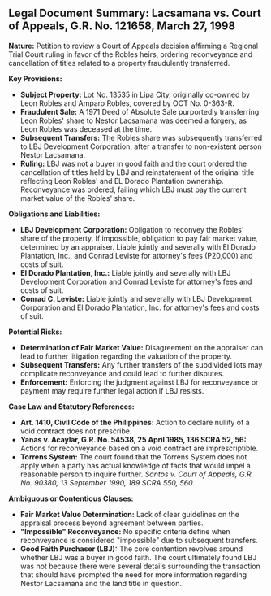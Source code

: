 ## Legal Document Summary: Lacsamana vs. Court of Appeals, G.R. No. 121658, March 27, 1998

**Nature:** Petition to review a Court of Appeals decision affirming a Regional Trial Court ruling in favor of the Robles heirs, ordering reconveyance and cancellation of titles related to a property fraudulently transferred.

**Key Provisions:**

*   **Subject Property:** Lot No. 13535 in Lipa City, originally co-owned by Leon Robles and Amparo Robles, covered by OCT No. 0-363-R.
*   **Fraudulent Sale:** A 1971 Deed of Absolute Sale purportedly transferring Leon Robles' share to Nestor Lacsamana was deemed a forgery, as Leon Robles was deceased at the time.
*   **Subsequent Transfers:** The Robles share was subsequently transferred to LBJ Development Corporation, after a transfer to non-existent person Nestor Lacsamana.
*   **Ruling:** LBJ was not a buyer in good faith and the court ordered the cancellation of titles held by LBJ and reinstatement of the original title reflecting Leon Robles' and EL Dorado Plantation ownership. Reconveyance was ordered, failing which LBJ must pay the current market value of the Robles' share.

**Obligations and Liabilities:**

*   **LBJ Development Corporation:** Obligation to reconvey the Robles' share of the property.  If impossible, obligation to pay fair market value, determined by an appraiser. Liable jointly and severally with El Dorado Plantation, Inc., and Conrad Leviste for attorney's fees (P20,000) and costs of suit.
*   **El Dorado Plantation, Inc.:** Liable jointly and severally with LBJ Development Corporation and Conrad Leviste for attorney's fees and costs of suit.
*   **Conrad C. Leviste:** Liable jointly and severally with LBJ Development Corporation and El Dorado Plantation, Inc. for attorney's fees and costs of suit.

**Potential Risks:**

*   **Determination of Fair Market Value:** Disagreement on the appraiser can lead to further litigation regarding the valuation of the property.
*   **Subsequent Transfers:** Any further transfers of the subdivided lots may complicate reconveyance and could lead to further disputes.
*   **Enforcement:** Enforcing the judgment against LBJ for reconveyance or payment may require further legal action if LBJ resists.

**Case Law and Statutory References:**

*   **Art. 1410, Civil Code of the Philippines:**  Action to declare nullity of a void contract does not prescribe.
*   **Yanas v. Acaylar, G.R. No. 54538, 25 April 1985, 136 SCRA 52, 56:** Actions for reconveyance based on a void contract are imprescriptible.
*   **Torrens System:**  The court found that the Torrens System does not apply when a party has actual knowledge of facts that would impel a reasonable person to inquire further.  *Santos v. Court of Appeals, G.R. No. 90380, 13 September 1990, 189 SCRA 550, 560.*

**Ambiguous or Contentious Clauses:**

*   **Fair Market Value Determination:** Lack of clear guidelines on the appraisal process beyond agreement between parties.
*   **"Impossible" Reconveyance:** No specific criteria define when reconveyance is considered "impossible" due to subsequent transfers.
*   **Good Faith Purchaser (LBJ):** The core contention revolves around whether LBJ was a buyer in good faith. The court ultimately found LBJ was not because there were several details surrounding the transaction that should have prompted the need for more information regarding Nestor Lacsamana and the land title in question.
